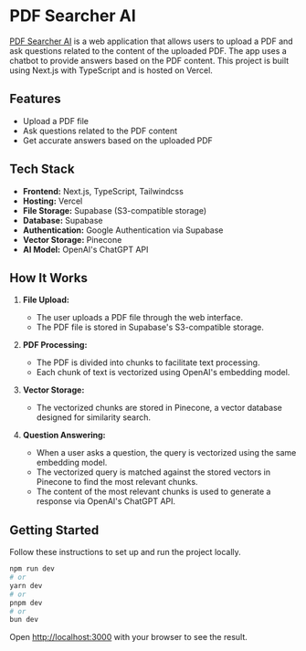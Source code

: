 # PDF Searcher AI

[PDF Searcher AI](https://pdf-searcher-ai.vercel.app) is a web application that allows users to upload a PDF and ask questions related to the content of the uploaded PDF. The app uses a chatbot to provide answers based on the PDF content. This project is built using Next.js with TypeScript and is hosted on Vercel.

## Features

- Upload a PDF file
- Ask questions related to the PDF content
- Get accurate answers based on the uploaded PDF

## Tech Stack

- **Frontend:** Next.js, TypeScript, Tailwindcss
- **Hosting:** Vercel
- **File Storage:** Supabase (S3-compatible storage)
- **Database:** Supabase
- **Authentication:** Google Authentication via Supabase
- **Vector Storage:** Pinecone
- **AI Model:** OpenAI's ChatGPT API

## How It Works

1. **File Upload:**
   - The user uploads a PDF file through the web interface.
   - The PDF file is stored in Supabase's S3-compatible storage.

2. **PDF Processing:**
   - The PDF is divided into chunks to facilitate text processing.
   - Each chunk of text is vectorized using OpenAI's embedding model.

3. **Vector Storage:**
   - The vectorized chunks are stored in Pinecone, a vector database designed for similarity search.

4. **Question Answering:**
   - When a user asks a question, the query is vectorized using the same embedding model.
   - The vectorized query is matched against the stored vectors in Pinecone to find the most relevant chunks.
   - The content of the most relevant chunks is used to generate a response via OpenAI's ChatGPT API.

## Getting Started

Follow these instructions to set up and run the project locally.

```bash
npm run dev
# or
yarn dev
# or
pnpm dev
# or
bun dev
```

Open [http://localhost:3000](http://localhost:3000) with your browser to see the result.
